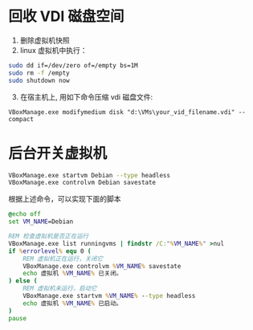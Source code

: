 # 回收 VDI 磁盘空间

1. 删除虚拟机快照
1. linux 虚拟机中执行：

```bash
sudo dd if=/dev/zero of=/empty bs=1M
sudo rm -f /empty
sudo shutdown now
```

3. 在宿主机上, 用如下命令压缩 vdi 磁盘文件:

```
VBoxManage.exe modifymedium disk "d:\VMs\your_vid_filename.vdi" --compact
```

# 后台开关虚拟机

```bash
VBoxManage.exe startvm Debian --type headless
VBoxManage.exe controlvm Debian savestate
```

根据上述命令，可以实现下面的脚本

```bat
@echo off
set VM_NAME=Debian

REM 检查虚拟机是否正在运行
VBoxManage.exe list runningvms | findstr /C:"%VM_NAME%" >nul
if %errorlevel% equ 0 (
    REM 虚拟机正在运行，关闭它
    VBoxManage.exe controlvm %VM_NAME% savestate
    echo 虚拟机 %VM_NAME% 已关闭。
) else (
    REM 虚拟机未运行，启动它
    VBoxManage.exe startvm %VM_NAME% --type headless
    echo 虚拟机 %VM_NAME% 已启动。
)
pause
```
